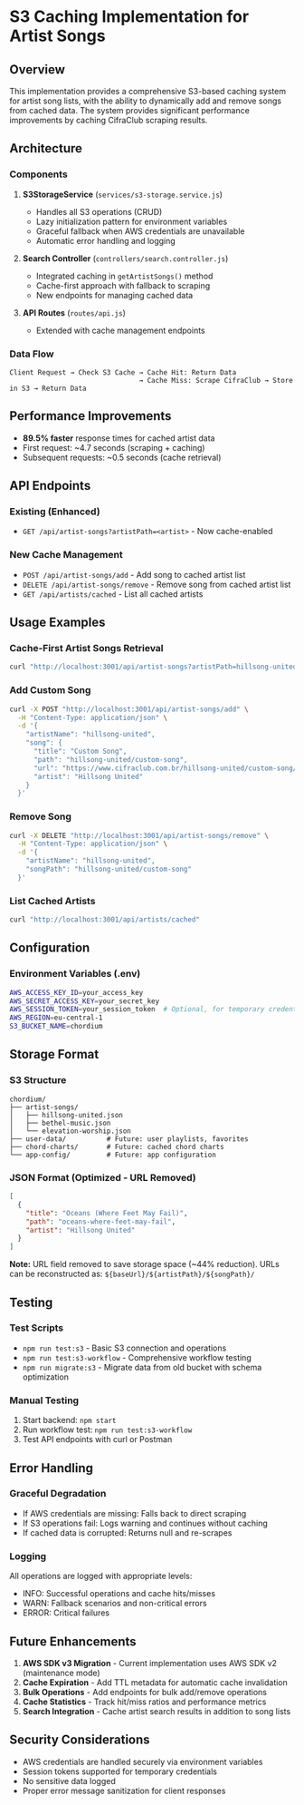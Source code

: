 # S3 Caching Implementation for Artist Songs

## Overview

This implementation provides a comprehensive S3-based caching system for artist song lists, with the ability to dynamically add and remove songs from cached data. The system provides significant performance improvements by caching CifraClub scraping results.

## Architecture

### Components

1. **S3StorageService** (`services/s3-storage.service.js`)
   - Handles all S3 operations (CRUD)
   - Lazy initialization pattern for environment variables
   - Graceful fallback when AWS credentials are unavailable
   - Automatic error handling and logging

2. **Search Controller** (`controllers/search.controller.js`)
   - Integrated caching in `getArtistSongs()` method
   - Cache-first approach with fallback to scraping
   - New endpoints for managing cached data

3. **API Routes** (`routes/api.js`)
   - Extended with cache management endpoints

### Data Flow

```
Client Request → Check S3 Cache → Cache Hit: Return Data
                                → Cache Miss: Scrape CifraClub → Store in S3 → Return Data
```

## Performance Improvements

- **89.5% faster** response times for cached artist data
- First request: ~4.7 seconds (scraping + caching)
- Subsequent requests: ~0.5 seconds (cache retrieval)

## API Endpoints

### Existing (Enhanced)
- `GET /api/artist-songs?artistPath=<artist>` - Now cache-enabled

### New Cache Management
- `POST /api/artist-songs/add` - Add song to cached artist list
- `DELETE /api/artist-songs/remove` - Remove song from cached artist list  
- `GET /api/artists/cached` - List all cached artists

## Usage Examples

### Cache-First Artist Songs Retrieval
```bash
curl "http://localhost:3001/api/artist-songs?artistPath=hillsong-united"
```

### Add Custom Song
```bash
curl -X POST "http://localhost:3001/api/artist-songs/add" \
  -H "Content-Type: application/json" \
  -d '{
    "artistName": "hillsong-united",
    "song": {
      "title": "Custom Song",
      "path": "hillsong-united/custom-song",
      "url": "https://www.cifraclub.com.br/hillsong-united/custom-song/",
      "artist": "Hillsong United"
    }
  }'
```

### Remove Song
```bash
curl -X DELETE "http://localhost:3001/api/artist-songs/remove" \
  -H "Content-Type: application/json" \
  -d '{
    "artistName": "hillsong-united",
    "songPath": "hillsong-united/custom-song"
  }'
```

### List Cached Artists
```bash
curl "http://localhost:3001/api/artists/cached"
```

## Configuration

### Environment Variables (.env)
```bash
AWS_ACCESS_KEY_ID=your_access_key
AWS_SECRET_ACCESS_KEY=your_secret_key
AWS_SESSION_TOKEN=your_session_token  # Optional, for temporary credentials
AWS_REGION=eu-central-1
S3_BUCKET_NAME=chordium
```

## Storage Format

### S3 Structure
```
chordium/
├── artist-songs/
│   ├── hillsong-united.json
│   ├── bethel-music.json
│   └── elevation-worship.json
├── user-data/          # Future: user playlists, favorites
├── chord-charts/       # Future: cached chord charts
└── app-config/         # Future: app configuration
```

### JSON Format (Optimized - URL Removed)

```json
[
  {
    "title": "Oceans (Where Feet May Fail)",
    "path": "oceans-where-feet-may-fail",
    "artist": "Hillsong United"
  }
]
```

**Note:** URL field removed to save storage space (~44% reduction). URLs can be reconstructed as: `${baseUrl}/${artistPath}/${songPath}/`

## Testing

### Test Scripts
- `npm run test:s3` - Basic S3 connection and operations
- `npm run test:s3-workflow` - Comprehensive workflow testing
- `npm run migrate:s3` - Migrate data from old bucket with schema optimization

### Manual Testing
1. Start backend: `npm start`
2. Run workflow test: `npm run test:s3-workflow`
3. Test API endpoints with curl or Postman

## Error Handling

### Graceful Degradation
- If AWS credentials are missing: Falls back to direct scraping
- If S3 operations fail: Logs warning and continues without caching
- If cached data is corrupted: Returns null and re-scrapes

### Logging
All operations are logged with appropriate levels:
- INFO: Successful operations and cache hits/misses
- WARN: Fallback scenarios and non-critical errors
- ERROR: Critical failures

## Future Enhancements

1. **AWS SDK v3 Migration** - Current implementation uses AWS SDK v2 (maintenance mode)
2. **Cache Expiration** - Add TTL metadata for automatic cache invalidation
3. **Bulk Operations** - Add endpoints for bulk add/remove operations
4. **Cache Statistics** - Track hit/miss ratios and performance metrics
5. **Search Integration** - Cache artist search results in addition to song lists

## Security Considerations

- AWS credentials are handled securely via environment variables
- Session tokens supported for temporary credentials
- No sensitive data logged
- Proper error message sanitization for client responses
